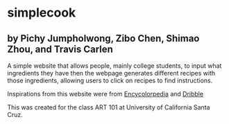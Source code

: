 # simplecook
## by Pichy Jumpholwong, Zibo Chen, Shimao Zhou, and Travis Carlen

A simple website that allows people, mainly college students, to input what ingredients they have then the webpage generates different recipes with those ingredients, allowing users to click on recipes to find instructions.

Inspirations from this website were from [Encycolorpedia](https://encycolorpedia.com/d2e8ba#:~:text=Humbrol%2090%20Beige%20Green%20%2F%20%23d2e8ba,Color%20Code%2C%20RGB%20and%20Paints) and [Dribble](https://dribbble.com/shots/13979302-Kitchen-secrets)

This was created for the class ART 101 at University of California Santa Cruz.
